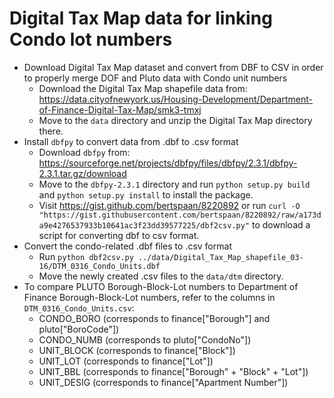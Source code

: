# Digital Tax Map data for linking Condo lot numbers

* Download Digital Tax Map dataset and convert from DBF to CSV in order to properly merge DOF and Pluto data with Condo unit numbers
    * Download the Digital Tax Map shapefile data from:  https://data.cityofnewyork.us/Housing-Development/Department-of-Finance-Digital-Tax-Map/smk3-tmxj
    * Move to the `data` directory and unzip the Digital Tax Map directory there.
* Install `dbfpy` to convert data from .dbf to .csv format
    * Download `dbfpy` from: https://sourceforge.net/projects/dbfpy/files/dbfpy/2.3.1/dbfpy-2.3.1.tar.gz/download
    * Move to the `dbfpy-2.3.1` directory and run `python setup.py build` and `python setup.py install` to install the package.
    * Visit https://gist.github.com/bertspaan/8220892 or run `curl -O "https://gist.githubusercontent.com/bertspaan/8220892/raw/a173da9e4276537933b10641ac3f23dd39577225/dbf2csv.py"` to download a script for converting dbf to csv format.
* Convert the condo-related .dbf files to .csv format
    * Run `python dbf2csv.py ../data/Digital_Tax_Map_shapefile_03-16/DTM_0316_Condo_Units.dbf`
    * Move the newly created .csv files to the `data/dtm` directory.
* To compare PLUTO Borough-Block-Lot numbers to Department of Finance Borough-Block-Lot numbers, refer to the columns in `DTM_0316_Condo_Units.csv`:  
    * CONDO_BORO (corresponds to finance["Borough"] and pluto["BoroCode"])
    * CONDO_NUMB (corresponds to pluto["CondoNo"])
    * UNIT_BLOCK (corresponds to finance["Block"])
    * UNIT_LOT (corresponds to finance["Lot"])
    * UNIT_BBL (corresponds to finance["Borough" + "Block" + "Lot"])
    * UNIT_DESIG (corresponds to finance["Apartment Number"])
